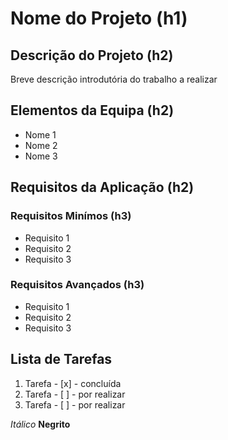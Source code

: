 # Nome do Projeto (h1)

## Descrição do Projeto (h2)
Breve descrição introdutória do trabalho a realizar

## Elementos da Equipa (h2)
* Nome 1
* Nome 2
* Nome 3

## Requisitos da Aplicação (h2)
### Requisitos Minímos (h3)
* Requisito 1
* Requisito 2
* Requisito 3

### Requisitos Avançados (h3)
* Requisito 1
* Requisito 2
* Requisito 3

## Lista de Tarefas
1. Tarefa - [x] - concluída
2. Tarefa - [ ] - por realizar
3. Tarefa - [ ] - por realizar

*Itálico*
**Negrito**
